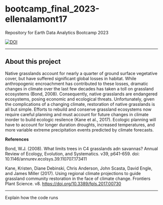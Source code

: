 # bootcamp_final_2023-ellenalamont17
Repository for Earth Data Analytics Bootcamp 2023

[![DOI](https://zenodo.org/badge/728890558.svg)](https://zenodo.org/doi/10.5281/zenodo.10293286)

---

## About this project

Native grasslands account for nearly a quarter of ground surface vegetative cover, but have suffered significant global losses in habitat. While anthropogenic encroachment has contributed to these losses, dramatic changes in climate over the last few decades has taken a toll on grassland ecosystems (Bond, 2008). Consequently, native grasslands are endangered ecosystems, posing economic and ecological threats. Unfortunately, given the complications of a changing climate, restoration of native grasslands is all but simple. Efforts to rebuild and conserve grassland ecosystems now require careful planning and must account for future changes in climate inorder to build ecologic resilence (Kane et al., 2017). Ecologic planning will have to account for longer duration droughts, increased temperatures, and more variable extreme precipitation events predicted by climate forecasts.

**References**

Bond, W.J. (2008). What limits trees in C4 grasslands adn savannas? Annual Review of Ecology, Evolution, and Systematics. v39, p641-659. doi: 10.1146/annurev.ecolsys.39.110707.173411

Kane, Kristen, Diane Debinski, Chris Anderson, John Scasta, David Engle, and James Miller (2017). Using regional climate projections to guide grassland community restoration in the face of climate change. Frontiers Plant Science. v8. https://doi.org/10.3389/fpls.2017.00730

---

Explain how the code runs
